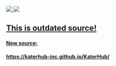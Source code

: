 <div align="left">
  <a href="https://katerhub-inc.github.io/KaterHub/template.lua" target="_blank"><img src="https://img.shields.io/badge/Updated_Source-Source?logo=github&color=green&link=https%3A%2F%2Fraw.githubusercontent.com%2FKaterHub-Inc%2FKaterHub%2Fmain%2Ftemplate.lua">  
  <a href="https://discord.gg/gv8TGUxDzU" target="_blank"><img src="https://img.shields.io/discord/1095027366327234685?logo=discord&label=Join%20our%20Discord!&color=ba34eb">  
  <h2>This is outdated source!</h2>
    <h4>New source:</h4>
    <h4>https://katerhub-inc.github.io/KaterHub/</h4>
  </img></a>
</div>
